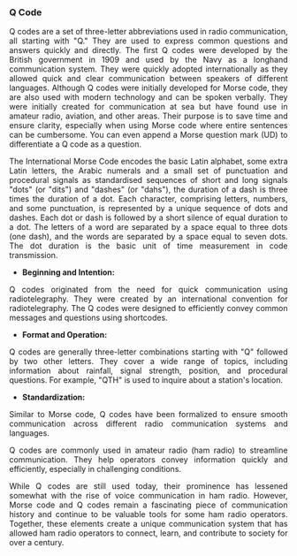 ### **Q Code**

<p style=" text-align:justify;">Q codes are a set of three-letter abbreviations used in radio communication, all starting with "Q." They are used to express common questions and answers quickly and directly. The first Q codes were developed by the British government in 1909 and used by the Navy as a longhand communication system. They were quickly adopted internationally as they allowed quick and clear communication between speakers of different languages. Although Q codes were initially developed for Morse code, they are also used with modern technology and can be spoken verbally. They were initially created for communication at sea but have found use in amateur radio, aviation, and other areas. Their purpose is to save time and ensure clarity, especially when using Morse code where entire sentences can be cumbersome. You can even append a Morse question mark (UD) to differentiate a Q code as a question.</p>

<p style=" text-align:justify;">The International Morse Code encodes the basic Latin alphabet, some extra Latin letters, the Arabic numerals and a small set of punctuation and procedural signals as standardised sequences of short and long signals "dots" (or "dits") and "dashes" (or "dahs"), the duration of a dash is three times the duration of a dot. Each character, comprising letters, numbers, and some punctuation, is represented by a unique sequence of dots and dashes. Each dot or dash is followed by a short silence of equal duration to a dot. The letters of a word are separated by a space equal to three dots (one dash), and the words are separated by a space equal to seven dots. The dot duration is the basic unit of time measurement in code transmission.</p>

- **Beginning and Intention:**

<p style=" text-align:justify;"> Q codes originated from the need for quick communication using radiotelegraphy. They were created by an international convention for radiotelegraphy. The Q codes were designed to efficiently convey common messages and questions using shortcodes.</p>

- **Format and Operation:**

<p style=" text-align:justify;">Q codes are generally three-letter combinations starting with "Q" followed by two other letters. They cover a wide range of topics, including information about rainfall, signal strength, position, and procedural questions. For example, "QTH" is used to inquire about a station's location.</p>

- **Standardization:**

<p style=" text-align:justify;">Similar to Morse code, Q codes have been formalized to ensure smooth communication across different radio communication systems and languages.</p>

<p style=" text-align:justify;">Q codes are commonly used in amateur radio (ham radio) to streamline communication. They help operators convey information quickly and efficiently, especially in challenging conditions.</p>

<p style=" text-align:justify;">While Q codes are still used today, their prominence has lessened somewhat with the rise of voice communication in ham radio. However, Morse code and Q codes remain a fascinating piece of communication history and continue to be valuable tools for some ham radio operators. Together, these elements create a unique communication system that has allowed ham radio operators to connect, learn, and contribute to society for over a century.</p>
</p>
